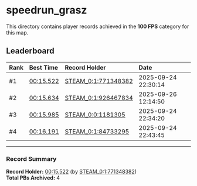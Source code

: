 # speedrun_grasz

This directory contains player records achieved in the **100 FPS** category for this map.

## Leaderboard

| Rank | Best Time | Record Holder | Date                |
| :--- | :-------- | :------------ | :------------------ |
| #1   | [00:15.522](./00015522_STEAM_0_1_771348382_20250924-223014.zip) | [STEAM_0:1:771348382](https://speedrun16.com/profile/STEAM_0:1:771348382)   | 2025-09-24 22:30:14 |
| #2   | [00:15.634](./00015634_STEAM_0_1_926467834_20250926-121450.zip) | [STEAM_0:1:926467834](https://speedrun16.com/profile/STEAM_0:1:926467834)   | 2025-09-26 12:14:50 |
| #3   | [00:15.985](./00015985_STEAM_0_0_1181305_20250924-223420.zip) | [STEAM_0:0:1181305](https://speedrun16.com/profile/STEAM_0:0:1181305)   | 2025-09-24 22:34:20 |
| #4   | [00:16.191](./00016191_STEAM_0_1_84733295_20250924-224345.zip) | [STEAM_0:1:84733295](https://speedrun16.com/profile/STEAM_0:1:84733295)   | 2025-09-24 22:43:45 |

---

### Record Summary
**Record Holder:** [00:15.522](./00015522_STEAM_0_1_771348382_20250924-223014.zip) (by [STEAM_0:1:771348382](https://speedrun16.com/profile/STEAM_0:1:771348382))  
**Total PBs Archived:** 4